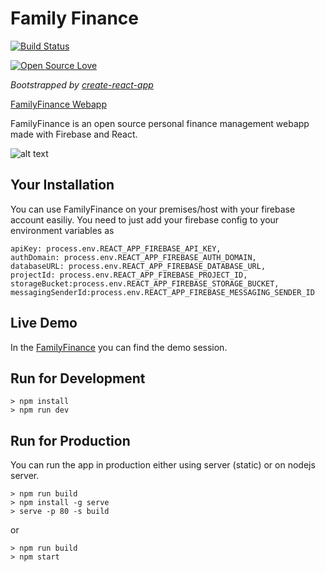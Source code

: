 # Family Finance

[![Build Status](https://travis-ci.org/farminf/FamilyFinance.svg?branch=master)](https://travis-ci.org/farminf/FamilyFinance)

[![Open Source Love](https://badges.frapsoft.com/os/v3/open-source.svg?v=102)](https://github.com/farminf/FamilyFinance/)

_Bootstrapped by [create-react-app](https://github.com/facebook/create-react-app)_

[FamilyFinance Webapp](http://familyfinance.xyz)

FamilyFinance is an open source personal finance management webapp made with Firebase and React.

![alt text](https://github.com/farminf/FamilyFinance/blob/dev/screenshots.png?raw=true "Family Finance")

## Your Installation

You can use FamilyFinance on your premises/host with your firebase account easiliy. You need to just add your firebase config to your environment variables as

```
apiKey: process.env.REACT_APP_FIREBASE_API_KEY,
authDomain: process.env.REACT_APP_FIREBASE_AUTH_DOMAIN,
databaseURL: process.env.REACT_APP_FIREBASE_DATABASE_URL,
projectId: process.env.REACT_APP_FIREBASE_PROJECT_ID,
storageBucket:process.env.REACT_APP_FIREBASE_STORAGE_BUCKET,
messagingSenderId:process.env.REACT_APP_FIREBASE_MESSAGING_SENDER_ID
```

## Live Demo

In the [FamilyFinance](http://familyfinance.xyz) you can find the demo session.

## Run for Development

```
> npm install
> npm run dev
```

## Run for Production

You can run the app in production either using server (static) or on nodejs server.

```
> npm run build
> npm install -g serve
> serve -p 80 -s build
```

or

```
> npm run build
> npm start
```
